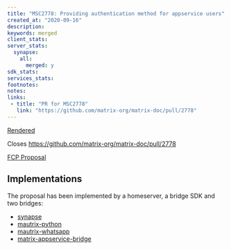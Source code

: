 ```yaml
---
title: "MSC2778: Providing authentication method for appservice users"
created_at: "2020-09-16"
description:
keywords: merged
client_stats:
server_stats:
  synapse:
    all:
      merged: y
sdk_stats:
services_stats:
footnotes:
notes:
links:
 - title: "PR for MSC2778"
   link: "https://github.com/matrix-org/matrix-doc/pull/2778"
---
```

[Rendered](https://github.com/matrix-org/matrix-doc/blob/hs/proposal-appservice-login/proposals/2778-appservice-login.md)

Closes https://github.com/matrix-org/matrix-doc/pull/2778

[FCP Proposal](https://github.com/matrix-org/matrix-doc/pull/2778#issuecomment-829331633)


## Implementations

The proposal has been implemented by a homeserver, a bridge SDK and two bridges:

- [synapse](https://github.com/matrix-org/synapse/pull/8320)
- [mautrix-python](https://github.com/tulir/mautrix-python/commit/12d7c48ca7c15fd3ff61608369af1cf69e289aeb)
- [mautrix-whatsapp](https://github.com/tulir/mautrix-whatsapp/commit/ead8a869c84d07fadc7cfcf3d522452c99faaa36)
- [matrix-appservice-bridge](https://github.com/matrix-org/matrix-appservice-bridge/pull/231/files#diff-5e93f1b51d50a44fcf0ca46ea1793c1cR851-R864)

